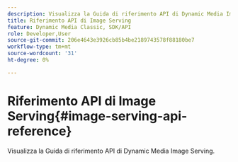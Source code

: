 ```yaml
---
description: Visualizza la Guida di riferimento API di Dynamic Media Image Serving.
title: Riferimento API di Image Serving
feature: Dynamic Media Classic, SDK/API
role: Developer,User
source-git-commit: 206e4643e3926cb85b4be2189743578f88180be7
workflow-type: tm+mt
source-wordcount: '31'
ht-degree: 0%

---
```



# Riferimento API di Image Serving{#image-serving-api-reference}

Visualizza la Guida di riferimento API di Dynamic Media Image Serving.

